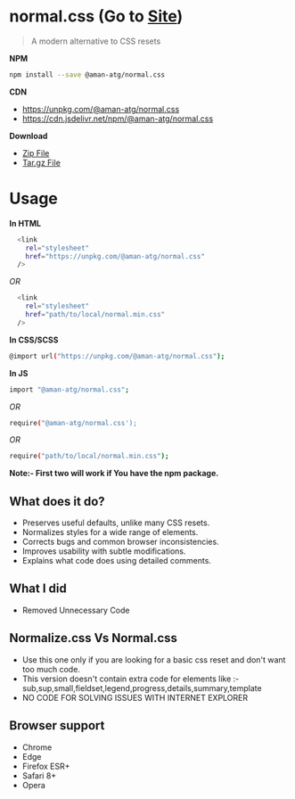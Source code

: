 # normal.css    (Go to [Site](https://normal-css.now.sh))

> A modern alternative to CSS resets 

**NPM**

```sh
npm install --save @aman-atg/normal.css
```

**CDN**

- https://unpkg.com/@aman-atg/normal.css
- https://cdn.jsdelivr.net/npm/@aman-atg/normal.css

**Download**

 - [Zip File](https://github.com/aman-atg/normal.css/zipball/master)
 - [Tar.gz File](https://github.com/aman-atg/normal.css/tarball/master)
 
# Usage

**In HTML**

```sh
  <link
    rel="stylesheet"
    href="https://unpkg.com/@aman-atg/normal.css"
  />
```

_OR_

```sh
  <link
    rel="stylesheet"
    href="path/to/local/normal.min.css"
  />
```

**In CSS/SCSS**

```sh
@import url("https://unpkg.com/@aman-atg/normal.css");
```

**In JS**

```sh
import "@aman-atg/normal.css";
```

_OR_

```sh
require("@aman-atg/normal.css');
```

_OR_

```sh
require("path/to/local/normal.min.css");
```

**Note:- First two will work if You have the npm package.**

## What does it do?

- Preserves useful defaults, unlike many CSS resets.
- Normalizes styles for a wide range of elements.
- Corrects bugs and common browser inconsistencies.
- Improves usability with subtle modifications.
- Explains what code does using detailed comments.

## What I did

- Removed Unnecessary Code

## Normalize.css Vs Normal.css

- Use this one only if you are looking for a basic css reset and don't want too much code.
- This version doesn't contain extra code for elements like :- sub,sup,small,fieldset,legend,progress,details,summary,template
- NO CODE FOR SOLVING ISSUES WITH INTERNET EXPLORER

## Browser support

- Chrome
- Edge
- Firefox ESR+
- Safari 8+
- Opera
